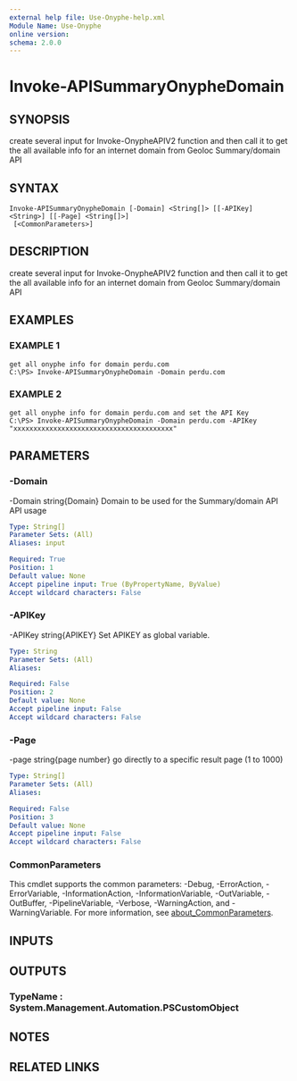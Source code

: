 ```yaml
---
external help file: Use-Onyphe-help.xml
Module Name: Use-Onyphe
online version:
schema: 2.0.0
---
```


# Invoke-APISummaryOnypheDomain

## SYNOPSIS
create several input for Invoke-OnypheAPIV2 function and then call it to get the all available info for an internet domain from Geoloc Summary/domain API

## SYNTAX

```
Invoke-APISummaryOnypheDomain [-Domain] <String[]> [[-APIKey] <String>] [[-Page] <String[]>]
 [<CommonParameters>]
```

## DESCRIPTION
create several input for Invoke-OnypheAPIV2 function and then call it to get the all available info for an internet domain from Geoloc Summary/domain API

## EXAMPLES

### EXAMPLE 1
```
get all onyphe info for domain perdu.com
C:\PS> Invoke-APISummaryOnypheDomain -Domain perdu.com
```

### EXAMPLE 2
```
get all onyphe info for domain perdu.com and set the API Key
C:\PS> Invoke-APISummaryOnypheDomain -Domain perdu.com -APIKey "xxxxxxxxxxxxxxxxxxxxxxxxxxxxxxxxxxxxxxxx"
```

## PARAMETERS

### -Domain
-Domain string{Domain}
Domain to be used for the Summary/domain API API usage

```yaml
Type: String[]
Parameter Sets: (All)
Aliases: input

Required: True
Position: 1
Default value: None
Accept pipeline input: True (ByPropertyName, ByValue)
Accept wildcard characters: False
```

### -APIKey
-APIKey string{APIKEY}
Set APIKEY as global variable.

```yaml
Type: String
Parameter Sets: (All)
Aliases:

Required: False
Position: 2
Default value: None
Accept pipeline input: False
Accept wildcard characters: False
```

### -Page
-page string{page number}
go directly to a specific result page (1 to 1000)

```yaml
Type: String[]
Parameter Sets: (All)
Aliases:

Required: False
Position: 3
Default value: None
Accept pipeline input: False
Accept wildcard characters: False
```

### CommonParameters
This cmdlet supports the common parameters: -Debug, -ErrorAction, -ErrorVariable, -InformationAction, -InformationVariable, -OutVariable, -OutBuffer, -PipelineVariable, -Verbose, -WarningAction, and -WarningVariable. For more information, see [about_CommonParameters](http://go.microsoft.com/fwlink/?LinkID=113216).

## INPUTS

## OUTPUTS

### TypeName : System.Management.Automation.PSCustomObject
## NOTES

## RELATED LINKS

